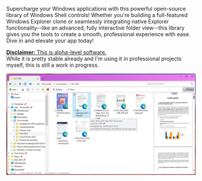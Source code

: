 Supercharge your Windows applications with this powerful open-source library of Windows Shell controls! Whether you're building a full-featured Windows Explorer clone or seamlessly integrating native Explorer functionality--like an advanced, fully interactive folder view--this library gives you the tools to create a smooth, professional experience with ease. Dive in and elevate your app today!

<ins>**Disclaimer:** This is alpha-level software.</ins>  
While it is pretty stable already and I'm using it in professional projects myself, this is still a work in progress.

![Schermafbeelding 2025-01-01 053759](https://raw.githubusercontent.com/lailablomme/Laila.Shell/main/Screenshot_2025-01-01_053759.png)